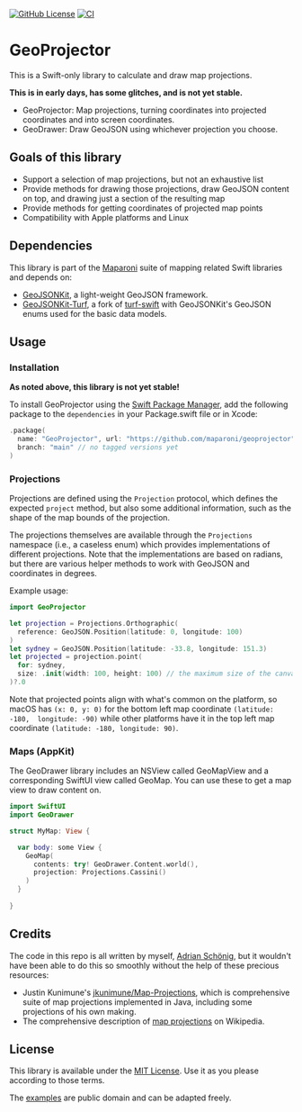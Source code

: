 [![GitHub License](https://img.shields.io/github/license/maparoni/GeoProjector)](https://github.com/maparoni/GeoProjector/blob/main/LICENSE)
[![CI](https://github.com/maparoni/GeoProjector/actions/workflows/swift.yml/badge.svg)](https://github.com/maparoni/GeoProjector/actions/workflows/swift.yml)

# GeoProjector

This is a Swift-only library to calculate and draw map projections.

**This is in early days, has some glitches, and is not yet stable.**

- GeoProjector: Map projections, turning coordinates into projected coordinates
  and into screen coordinates.
- GeoDrawer: Draw GeoJSON using whichever projection you choose.

## Goals of this library

- Support a selection of map projections, but not an exhaustive list
- Provide methods for drawing those projections, draw GeoJSON content on top,
  and drawing just a section of the resulting map
- Provide methods for getting coordinates of projected map points
- Compatibility with Apple platforms and Linux

## Dependencies

This library is part of the [Maparoni](https://maparoni.app) suite of mapping 
related Swift libraries and depends on:

- [GeoJSONKit](https://github.com/maparoni/GeoJSONKit), a light-weight GeoJSON
  framework.
- [GeoJSONKit-Turf](https://github.com/maparoni/geojsonkit-turf), a fork of
  [turf-swift](https://github.com/mapbox/turf-swift) with GeoJSONKit's GeoJSON
  enums used for the basic data models.
  
## Usage

### Installation

**As noted above, this library is not yet stable!** 

To install GeoProjector using the [Swift Package Manager](https://swift.org/package-manager/), 
add the following package to the `dependencies` in your Package.swift file or 
in Xcode:

```swift
.package(
  name: "GeoProjector", url: "https://github.com/maparoni/geoprojector", 
  branch: "main" // no tagged versions yet 
)
```

### Projections

Projections are defined using the `Projection` protocol, which defines the
expected `project` method, but also some additional information, such as the
shape of the map bounds of the projection.

The projections themselves are available through the `Projections` namespace
(i.e., a caseless enum) which provides implementations of different projections.
Note that the implementations are based on radians, but there are various
helper methods to work with GeoJSON and coordinates in degrees.

Example usage:

```swift
import GeoProjector

let projection = Projections.Orthographic(
  reference: GeoJSON.Position(latitude: 0, longitude: 100)
)
let sydney = GeoJSON.Position(latitude: -33.8, longitude: 151.3)
let projected = projection.point(
  for: sydney, 
  size: .init(width: 100, height: 100) // the maximum size of the canvas
)?.0
```

Note that projected points align with what's common on the platform, so macOS
has `(x: 0, y: 0)` for the bottom left map coordinate `(latitude: -180, 
longitude: -90)` while other platforms have it in the top left map coordinate
`(latitude: -180, longitude: 90)`.

### Maps (AppKit)

The GeoDrawer library includes an NSView called GeoMapView and a corresponding
SwiftUI view called GeoMap. You can use these to get a map view to draw content
on.

```swift
import SwiftUI
import GeoDrawer

struct MyMap: View {

  var body: some View {
    GeoMap(
      contents: try! GeoDrawer.Content.world(),
      projection: Projections.Cassini()
    )
  }
  
}
```

## Credits

The code in this repo is all written by myself, [Adrian Schönig](https://github.com/nighthawk),
but it wouldn't have been able to do this so smoothly without the help of these
precious resources:

- Justin Kunimune's [jkunimune/Map-Projections](https://github.com/jkunimune/Map-Projections), 
  which is comprehensive suite of map projections implemented in Java, including
  some projections of his own making.
- The comprehensive description of [map projections](https://en.wikipedia.org/wiki/Map_projection)
  on Wikipedia.

## License

This library is available under the [MIT License](https://mit-license.org). Use it as you please according to those terms.

The [examples](Examples/) are public domain and can be adapted freely.
